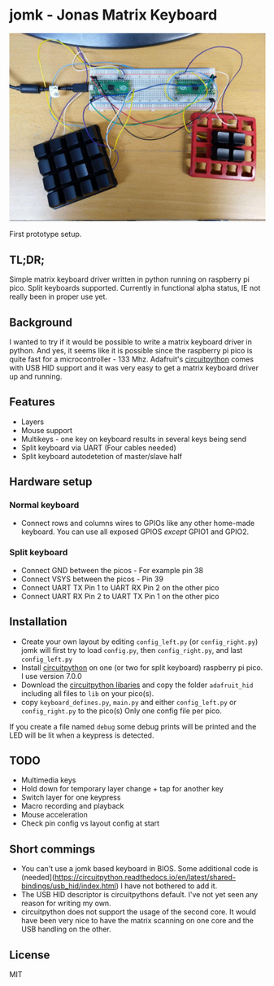 # jomk - Jonas Matrix Keyboard

![Prototype setup](prototype-setup.jpg)

First prototype setup.

## TL;DR;

Simple matrix keyboard driver written in python running on raspberry pi pico. Split keyboards supported.
Currently in functional alpha status, IE not really been in proper use yet.


## Background

I wanted to try if it would be possible to write a matrix keyboard driver in python. And yes, it seems like it is possible
since the raspberry pi pico is quite fast for a microcontroller - 133 Mhz.
Adafruit's [circuitpython](https://circuitpython.org/) comes with USB HID support and it was very easy to get a matrix keyboard driver up and running.


## Features
  * Layers
  * Mouse support
  * Multikeys - one key on keyboard results in several keys being send
  * Split keyboard via UART (Four cables needed)
  * Split keyboard autodetetion of master/slave half


## Hardware setup
### Normal keyboard
 * Connect rows and columns wires to GPIOs like any other home-made keyboard. You can use all exposed GPIOS _except_ GPIO1 and GPIO2.
### Split keyboard
 * Connect GND between the picos - For example pin 38
 * Connect VSYS between the picos - Pin 39
 * Connect UART TX Pin 1 to UART RX Pin 2 on the other pico
 * Connect UART RX Pin 2 to UART TX Pin 1 on the other pico


## Installation
 * Create your own layout by editing ``config_left.py`` (or ``config_right.py``) jomk will first try to load ``config.py``, then ``config_right.py``, and last ``config_left.py``
 * Install [circuitpython](https://circuitpython.org/board/raspberry_pi_pico/) on one (or two for split keyboard) raspberry pi pico. I use version 7.0.0
 * Download the [circuitpython libaries](https://circuitpython.org/libraries) and copy the folder ``adafruit_hid`` including all files to ``lib`` on your pico(s).
 * copy ``keyboard_defines.py``, ``main.py`` and either ``config_left.py`` or ``config_right.py`` to the pico(s)
   Only one config file per pico.

If you create a file named ``debug`` some debug prints will be printed and the LED will be lit when a keypress is detected.

## TODO
  * Multimedia keys
  * Hold down for temporary layer change + tap for another key
  * Switch layer for one keypress
  * Macro recording and playback
  * Mouse acceleration
  * Check pin config vs layout config at start


## Short commings
  * You can't use a jomk based keyboard in BIOS.
    Some additional code is (needed](https://circuitpython.readthedocs.io/en/latest/shared-bindings/usb_hid/index.html) I have not bothered to add it.
  * The USB HID descriptor is circuitpythons default. I've not yet seen any reason for writing my own.
  * circuitpython does not support the usage of the second core. It would have been very nice to have the matrix scanning on one core and the USB handling on the other.

## License
MIT
